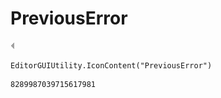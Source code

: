 # PreviousError
![](/img/PreviousError.png)

``` CSharp
EditorGUIUtility.IconContent("PreviousError")
```
```
8289987039715617981
```
